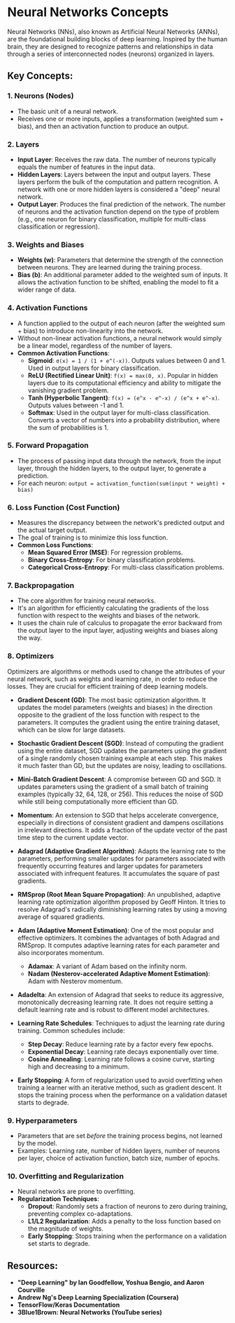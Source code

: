 # Neural Networks Concepts

Neural Networks (NNs), also known as Artificial Neural Networks (ANNs), are the foundational building blocks of deep learning. Inspired by the human brain, they are designed to recognize patterns and relationships in data through a series of interconnected nodes (neurons) organized in layers.

## Key Concepts:

### 1. Neurons (Nodes)

*   The basic unit of a neural network.
*   Receives one or more inputs, applies a transformation (weighted sum + bias), and then an activation function to produce an output.

### 2. Layers

*   **Input Layer**: Receives the raw data. The number of neurons typically equals the number of features in the input data.
*   **Hidden Layers**: Layers between the input and output layers. These layers perform the bulk of the computation and pattern recognition. A network with one or more hidden layers is considered a "deep" neural network.
*   **Output Layer**: Produces the final prediction of the network. The number of neurons and the activation function depend on the type of problem (e.g., one neuron for binary classification, multiple for multi-class classification or regression).

### 3. Weights and Biases

*   **Weights (w)**: Parameters that determine the strength of the connection between neurons. They are learned during the training process.
*   **Bias (b)**: An additional parameter added to the weighted sum of inputs. It allows the activation function to be shifted, enabling the model to fit a wider range of data.

### 4. Activation Functions

*   A function applied to the output of each neuron (after the weighted sum + bias) to introduce non-linearity into the network.
*   Without non-linear activation functions, a neural network would simply be a linear model, regardless of the number of layers.
*   **Common Activation Functions**:
    *   **Sigmoid**: `σ(x) = 1 / (1 + e^(-x))`. Outputs values between 0 and 1. Used in output layers for binary classification.
    *   **ReLU (Rectified Linear Unit)**: `f(x) = max(0, x)`. Popular in hidden layers due to its computational efficiency and ability to mitigate the vanishing gradient problem.
    *   **Tanh (Hyperbolic Tangent)**: `f(x) = (e^x - e^-x) / (e^x + e^-x)`. Outputs values between -1 and 1.
    *   **Softmax**: Used in the output layer for multi-class classification. Converts a vector of numbers into a probability distribution, where the sum of probabilities is 1.

### 5. Forward Propagation

*   The process of passing input data through the network, from the input layer, through the hidden layers, to the output layer, to generate a prediction.
*   For each neuron: `output = activation_function(sum(input * weight) + bias)`

### 6. Loss Function (Cost Function)

*   Measures the discrepancy between the network's predicted output and the actual target output.
*   The goal of training is to minimize this loss function.
*   **Common Loss Functions**:
    *   **Mean Squared Error (MSE)**: For regression problems.
    *   **Binary Cross-Entropy**: For binary classification problems.
    *   **Categorical Cross-Entropy**: For multi-class classification problems.

### 7. Backpropagation

*   The core algorithm for training neural networks.
*   It's an algorithm for efficiently calculating the gradients of the loss function with respect to the weights and biases of the network.
*   It uses the chain rule of calculus to propagate the error backward from the output layer to the input layer, adjusting weights and biases along the way.

### 8. Optimizers

Optimizers are algorithms or methods used to change the attributes of your neural network, such as weights and learning rate, in order to reduce the losses. They are crucial for efficient training of deep learning models.

*   **Gradient Descent (GD)**: The most basic optimization algorithm. It updates the model parameters (weights and biases) in the direction opposite to the gradient of the loss function with respect to the parameters. It computes the gradient using the entire training dataset, which can be slow for large datasets.

*   **Stochastic Gradient Descent (SGD)**: Instead of computing the gradient using the entire dataset, SGD updates the parameters using the gradient of a single randomly chosen training example at each step. This makes it much faster than GD, but the updates are noisy, leading to oscillations.

*   **Mini-Batch Gradient Descent**: A compromise between GD and SGD. It updates parameters using the gradient of a small batch of training examples (typically 32, 64, 128, or 256). This reduces the noise of SGD while still being computationally more efficient than GD.

*   **Momentum**: An extension to SGD that helps accelerate convergence, especially in directions of consistent gradient and dampens oscillations in irrelevant directions. It adds a fraction of the update vector of the past time step to the current update vector.

*   **Adagrad (Adaptive Gradient Algorithm)**: Adapts the learning rate to the parameters, performing smaller updates for parameters associated with frequently occurring features and larger updates for parameters associated with infrequent features. It accumulates the square of past gradients.

*   **RMSprop (Root Mean Square Propagation)**: An unpublished, adaptive learning rate optimization algorithm proposed by Geoff Hinton. It tries to resolve Adagrad's radically diminishing learning rates by using a moving average of squared gradients.

*   **Adam (Adaptive Moment Estimation)**: One of the most popular and effective optimizers. It combines the advantages of both Adagrad and RMSprop. It computes adaptive learning rates for each parameter and also incorporates momentum.
    *   **Adamax**: A variant of Adam based on the infinity norm.
    *   **Nadam (Nesterov-accelerated Adaptive Moment Estimation)**: Adam with Nesterov momentum.

*   **Adadelta**: An extension of Adagrad that seeks to reduce its aggressive, monotonically decreasing learning rate. It does not require setting a default learning rate and is robust to different model architectures.

*   **Learning Rate Schedules**: Techniques to adjust the learning rate during training. Common schedules include:
    *   **Step Decay**: Reduce learning rate by a factor every few epochs.
    *   **Exponential Decay**: Learning rate decays exponentially over time.
    *   **Cosine Annealing**: Learning rate follows a cosine curve, starting high and decreasing to a minimum.

*   **Early Stopping**: A form of regularization used to avoid overfitting when training a learner with an iterative method, such as gradient descent. It stops the training process when the performance on a validation dataset starts to degrade.

### 9. Hyperparameters

*   Parameters that are set *before* the training process begins, not learned by the model.
*   Examples: Learning rate, number of hidden layers, number of neurons per layer, choice of activation function, batch size, number of epochs.

### 10. Overfitting and Regularization

*   Neural networks are prone to overfitting.
*   **Regularization Techniques**:
    *   **Dropout**: Randomly sets a fraction of neurons to zero during training, preventing complex co-adaptations.
    *   **L1/L2 Regularization**: Adds a penalty to the loss function based on the magnitude of weights.
    *   **Early Stopping**: Stops training when the performance on a validation set starts to degrade.

## Resources:

*   **"Deep Learning" by Ian Goodfellow, Yoshua Bengio, and Aaron Courville**
*   **Andrew Ng's Deep Learning Specialization (Coursera)**
*   **TensorFlow/Keras Documentation**
*   **3Blue1Brown: Neural Networks (YouTube series)**
